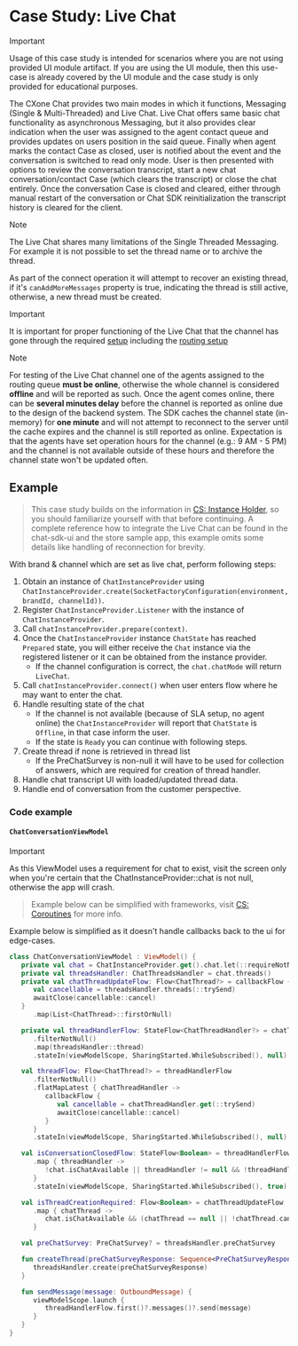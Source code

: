 # Case Study: Live Chat

> [!IMPORTANT]
> Usage of this case study is intended for scenarios where you are not using provided UI module artifact.
> If you are using the UI module, then this use-case is already covered by the UI module and the case study
> is only provided for educational purposes.

The CXone Chat provides two main modes in which it functions, Messaging (Single & Multi-Threaded)
and Live Chat.
Live Chat offers same basic chat functionality as asynchronous Messaging,
but it also provides clear indication when the user was assigned to the agent contact queue and provides
updates on users position in the said queue.
Finally when agent marks the contact Case as closed, user is notified about the event and the
conversation is switched to read only mode. User is then presented with options to review the conversation
transcript, start a new chat conversation/contact Case (which clears the transcript)
or close the chat entirely.
Once the conversation Case is closed and cleared, either through manual restart of the conversation
or Chat SDK reinitialization the transcript history is cleared for the client.

> [!NOTE]
> The Live Chat shares many limitations of the Single Threaded Messaging.
> For example it is not possible to set the thread name or to archive the thread.

As part of the connect operation it will attempt to recover an existing thread, if it's `canAddMoreMessages` 
property is true, indicating the thread is still active, otherwise, a new thread must be created.

> [!IMPORTANT]
> It is important for proper functioning of the Live Chat that the channel has gone through the required [setup](https://help.nice-incontact.com/content/acd/digital/chat/setuplivechat.htm)
> including the [routing setup](https://help.nice-incontact.com/content/acd/digital/chat/setuplivechat.htm#ConfigureRoutingandQueues) 

> [!NOTE]
> For testing of the Live Chat channel one of the agents assigned to the routing queue **must be online**, otherwise the whole channel is considered **offline** and will be reported
> as such.
> Once the agent comes online, there can be **several minutes delay** before the channel is reported as online due to the design of the backend system.
> The SDK caches the channel state (in-memory) for **one minute** and will not attempt to reconnect to the server until the cache expires and the channel is still reported as online.
> Expectation is that the agents have set operation hours for the channel (e.g.: 9 AM - 5 PM) and the channel is not available outside of these hours and therefore the channel state won't be updated often.

## Example

>This case study builds on the information in [CS: Instance Holder][cs-instance-holder], so you should familiarize yourself
>with that before continuing.
> A complete reference how to integrate the Live Chat can be found in the chat-sdk-ui and the store sample app, this
> example omits some details like handling of reconnection for brevity.

With brand & channel which are set as live chat, perform following steps:

1. Obtain an instance of `ChatInstanceProvider` using
   `ChatInstanceProvider.create(SocketFactoryConfiguration(environment, brandId, channelId))`.
2. Register `ChatInstanceProvider.Listener` with the instance of `ChatInstanceProvider`.
3. Call `chatInstanceProvider.prepare(context)`.
4. Once the `ChatInstanceProvider` instance `ChatState` has reached `Prepared` state, you will either receive the
   `Chat` instance via the registered listener or it can be obtained from the instance provider.
    * If the channel configuration is correct, the `chat.chatMode` will return `LiveChat`.
5. Call `chatInstanceProvider.connect()` when user enters flow where he may want to enter the chat.
6. Handle resulting state of the chat
    * If the channel is not available (because of SLA setup, no agent online) the `ChatInstanceProvider` will report that `ChatState`
      is `Offline`,
      in that case inform the user.
    * If the state is `Ready` you can continue with following steps.
7. Create thread if none is retrieved in thread list
    * If the PreChatSurvey is non-null it will have to be used for collection of answers, which are required for creation of thread handler.
8. Handle chat transcript UI with loaded/updated thread data.
9. Handle end of conversation from the customer perspective.

### Code example

#### `ChatConversationViewModel`

> [!IMPORTANT]
> As this ViewModel uses a requirement for chat to exist, visit the screen only when you're certain
> that the ChatInstanceProvider::chat is not null, otherwise the app will crash.

> Example below can be simplified with frameworks, visit [CS: Coroutines][cs-coroutines] for more
> info.

Example below is simplified as it doesn't handle callbacks back to the ui for edge-cases.

```kotlin
class ChatConversationViewModel : ViewModel() {
   private val chat = ChatInstanceProvider.get().chat.let(::requireNotNull)
   private val threadsHandler: ChatThreadsHandler = chat.threads()
   private val chatThreadUpdateFlow: Flow<ChatThread?> = callbackFlow {
      val cancellable = threadsHandler.threads(::trySend)
      awaitClose(cancellable::cancel)
   }
      .map(List<ChatThread>::firstOrNull)

   private val threadHandlerFlow: StateFlow<ChatThreadHandler?> = chatThreadUpdateFlow
      .filterNotNull()
      .map(threadsHandler::thread)
      .stateIn(viewModelScope, SharingStarted.WhileSubscribed(), null)

   val threadFlow: Flow<ChatThread?> = threadHandlerFlow
      .filterNotNull()
      .flatMapLatest { chatThreadHandler ->
         callbackFlow {
            val cancellable = chatThreadHandler.get(::trySend)
            awaitClose(cancellable::cancel)
         }
      }
      .stateIn(viewModelScope, SharingStarted.WhileSubscribed(), null)

   val isConversationClosedFlow: StateFlow<Boolean> = threadHandlerFlow
      .map { threadHandler ->
         !chat.isChatAvailable || threadHandler != null && !threadHandler.get().canAddMoreMessages
      }
      .stateIn(viewModelScope, SharingStarted.WhileSubscribed(), true)

   val isThreadCreationRequired: Flow<Boolean> = chatThreadUpdateFlow
      .map { chatThread ->
         chat.isChatAvailable && (chatThread == null || !chatThread.canAddMoreMessages)
      }

   val preChatSurvey: PreChatSurvey? = threadsHandler.preChatSurvey

   fun createThread(preChatSurveyResponse: Sequence<PreChatSurveyResponse<out FieldDefinition, out Any>> = emptySequence()) {
      threadsHandler.create(preChatSurveyResponse)
   }

   fun sendMessage(message: OutboundMessage) {
      viewModelScope.launch {
         threadHandlerFlow.first()?.messages()?.send(message)
      }
   }
}
```

[cs-instance-holder]: cs-instance-holder.md

[cs-coroutines]: cs-coroutines.md
